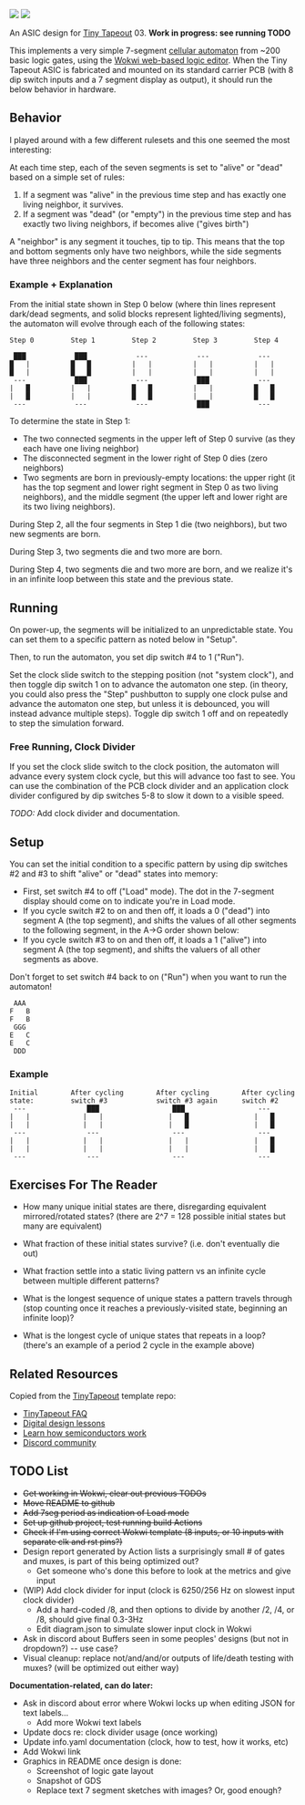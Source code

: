 ![](../../workflows/gds/badge.svg) ![](../../workflows/docs/badge.svg)

An ASIC design for [Tiny Tapeout](https://tinytapeout.com) 03. **Work in progress: see running TODO**

This implements a very simple 7-segment [cellular automaton](https://en.wikipedia.org/wiki/Cellular_automaton) from ~200 basic logic gates, using the [Wokwi web-based logic editor](https://tinytapeout.com/digital_design/wokwi/). When the Tiny Tapeout ASIC is fabricated and mounted on its standard carrier PCB (with 8 dip switch inputs and a 7 segment display as output), it should run the below behavior in hardware.

## Behavior

I played around with a few different rulesets and this one seemed the most interesting:

At each time step, each of the seven segments is set to "alive" or "dead" based on a simple set of rules:
1) If a segment was "alive" in the previous time step and has exactly one living neighbor, it survives.
2) If a segment was "dead" (or "empty") in the previous time step and has exactly two living neighbors, if becomes alive ("gives birth")

A "neighbor" is any segment it touches, tip to tip. This means that the top and bottom segments only have two neighbors, while the side segments have three neighbors and the center segment has four neighbors.

### Example + Explanation

From the initial state shown in Step 0 below (where thin lines represent dark/dead segments, and solid blocks represent lighted/living segments), the automaton will evolve through each of the following states:
```
Step 0         Step 1         Step 2         Step 3         Step 4

 ███            ███            ---            ---            --- 
█   |          █   █          |   |          |   |          |   |          
█   |          █   █          |   |          |   |          |   |   
 ---            ███            ---            ███            --- 
|   █          |   |          █   █          |   |          █   █
|   █          |   |          █   █          |   |          █   █
 ---            ---            ---            ███            ---
```
To determine the state in Step 1:
* The two connected segments in the upper left of Step 0 survive (as they each have one living neighbor)
* The disconnected segment in the lower right of Step 0 dies (zero neighbors)
* Two segments are born in previously-empty locations: the upper right (it has the top segment and lower right segment in Step 0 as two living neighbors), and the middle segment (the upper left and lower right are its two living neighbors).

During Step 2, all the four segments in Step 1 die (two neighbors), but two new segments are born.

During Step 3, two segments die and two more are born.

During Step 4, two segments die and two more are born, and we realize it's in an infinite loop between this state and the previous state.

## Running

On power-up, the segments will be initialized to an unpredictable state.
You can set them to a specific pattern as noted below in "Setup".

Then, to run the automaton, you set dip switch #4 to 1 ("Run").

Set the clock slide switch to the stepping position (not "system clock"), and then toggle dip switch 1 on to advance the automaton one step.
(in theory, you could also press the "Step" pushbutton to supply one clock pulse and advance the automaton one step, but unless it is debounced, you will instead advance multiple steps). Toggle dip switch 1 off and on repeatedly to step the simulation forward.

### Free Running, Clock Divider

If you set the clock slide switch to the clock position, the automaton will advance every system clock cycle, but this will advance too fast to see. You can use the combination of the PCB clock divider and an application clock divider configured by dip switches 5-8 to slow it down to a visible speed.

*TODO:* Add clock divider and documentation.

## Setup

You can set the initial condition to a specific pattern by using dip switches #2 and #3 to shift "alive" or "dead" states into memory:
* First, set switch #4 to off ("Load" mode). The dot in the 7-segment display should come on to indicate you're in Load mode.
* If you cycle switch #2 to on and then off, it loads a 0 ("dead") into segment A (the top segment), and shifts the values of all other segments to the following segment, in the A->G order shown below:
* If you cycle switch #3 to on and then off, it loads a 1 ("alive") into segment A (the top segment), and shifts the valuers of all other segments as above.

Don't forget to set switch #4 back to on ("Run") when you want to run the automaton!

```
 AAA
F   B 
F   B 
 GGG
E   C
E   C
 DDD
```

### Example

```
Initial        After cycling        After cycling        After cycling
state:         switch #3            switch #3 again      switch #2
 ---               ███                  ███                  ---           
|   |             |   |                |   █                |   █           
|   |             |   |                |   █                |   █           
 ---               ---                  ---                  ---                 
|   |             |   |                |   |                |   █                       
|   |             |   |                |   |                |   █                       
 ---               ---                  ---                  ---                 
```

## Exercises For The Reader

* How many unique initial states are there, disregarding equivalent mirrored/rotated states? (there are 2^7 = 128 possible initial states but many are equivalent)

* What fraction of these initial states survive? (i.e. don't eventually die out)

* What fraction settle into a static living pattern vs an infinite cycle between multiple different patterns?

* What is the longest sequence of unique states a pattern travels through (stop counting once it reaches a previously-visited state, beginning an infinite loop)?

* What is the longest cycle of unique states that repeats in a loop? (there's an example of a period 2 cycle in the example above)

## Related Resources

Copied from the [TinyTapeout](https://tinytapeout.com) template repo:
* [TinyTapeout FAQ](https://tinytapeout.com/faq/)
* [Digital design lessons](https://tinytapeout.com/digital_design/)
* [Learn how semiconductors work](https://tinytapeout.com/siliwiz/)
* [Discord community](https://discord.gg/rPK2nSjxy8)

## TODO List

* ~~Get working in Wokwi, clear out previous TODOs~~
* ~~Move README to github~~
* ~~Add 7seg period as indication of Load mode~~
* ~~Set up github project, test running build Actions~~
* ~~Check if I'm using correct Wokwi template (8 inputs, or 10 inputs with separate clk and rst pins?)~~
* Design report generated by Action lists a surprisingly small # of gates and muxes, is part of this being optimized out?
  * Get someone who's done this before to look at the metrics and give input
* (WIP) Add clock divider for input (clock is 6250/256 Hz on slowest input clock divider)
  * Add a hard-coded /8, and then options to divide by another /2, /4, or /8, should give final 0.3-3Hz
  * Edit diagram.json to simulate slower input clock in Wokwi
* Ask in discord about Buffers seen in some peoples' designs (but not in dropdown?) -- use case?
* Visual cleanup: replace not/and/and/or outputs of life/death testing with muxes? (will be optimized out either way)

**Documentation-related, can do later:**
* Ask in discord about error where Wokwi locks up when editing JSON for text labels...
  * Add more Wokwi text labels
* Update docs re: clock divider usage (once working)
* Update info.yaml documentation (clock, how to test, how it works, etc)
* Add Wokwi link
* Graphics in README once design is done:
  * Screenshot of logic gate layout
  * Snapshot of GDS
  * Replace text 7 segment sketches with images? Or, good enough?


